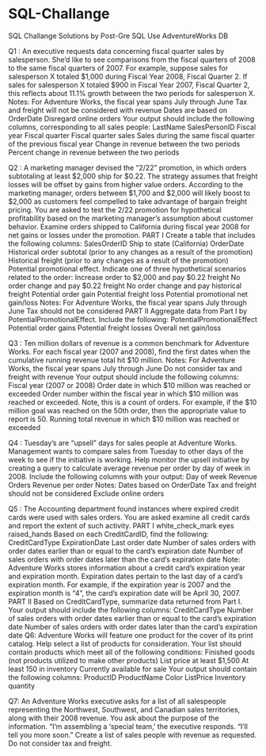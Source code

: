 # SQL-Challange
SQL Challange Solutions by Post-Gre SQL
Use AdventureWorks DB

Q1 :
An executive requests data concerning fiscal quarter sales by salesperson. She’d
like to see comparisons from the fiscal quarters of 2008 to the same fiscal
quarters of 2007.
For example, suppose sales for salesperson X totaled $1,000 during Fiscal Year
2008, Fiscal Quarter 2. If sales for salesperson X totaled $900 in Fiscal Year
2007, Fiscal Quarter 2, this reflects about 11.1% growth between the two periods
for salesperson X.
Notes:
For Adventure Works, the fiscal year spans July through June
Tax and freight will not be considered with revenue
Dates are based on OrderDate
Disregard online orders
Your output should include the following columns, corresponding to all sales
people:
LastName
SalesPersonID
Fiscal year
Fiscal quarter
Fiscal quarter sales
Sales during the same fiscal quarter of the previous fiscal year
Change in revenue between the two periods
Percent change in revenue between the two periods


Q2 :
A marketing manager devised the “2/22” promotion, in which orders subtotaling at
least $2,000 ship for $0.22. The strategy assumes that freight losses will be offset
by gains from higher value orders. According to the marketing manager, orders
between $1,700 and $2,000 will likely boost to $2,000 as customers feel
compelled to take advantage of bargain freight pricing.
You are asked to test the 2/22 promotion for hypothetical profitability based on the
marketing manager’s assumption about customer behavior. Examine orders
shipped to California during fiscal year 2008 for net gains or losses under the
promotion.
PART I
Create a table that includes the following columns:
SalesOrderID
Ship to state (California)
OrderDate
Historical order subtotal (prior to any changes as a result of the
promotion)
Historical freight (prior to any changes as a result of the promotion)
Potential promotional effect. Indicate one of three hypothetical scenarios
related to the order:
Increase order to $2,000 and pay $0.22 freight
No order change and pay $0.22 freight
No order change and pay historical freight
Potential order gain
Potential freight loss
Potential promotional net gain/loss
Notes:
For Adventure Works, the fiscal year spans July through June
Tax should not be considered
PART II
Aggregate data from Part I by PotentialPromotionalEffect. Include the following:
PotentialPromotionalEffect
Potential order gains
Potential freight losses
Overall net gain/loss


Q3 :
Ten million dollars of revenue is a common benchmark for Adventure Works. For
each fiscal year (2007 and 2008), find the first dates when the cumulative running
revenue total hit $10 million.
Notes:
For Adventure Works, the fiscal year spans July through June
Do not consider tax and freight with revenue
Your output should include the following columns:
Fiscal year (2007 or 2008)
Order date in which $10 million was reached or exceeded
Order number within the fiscal year in which $10 million was reached or
exceeded. Note, this is a count of orders. For example, if the $10 million
goal was reached on the 50th order, then the appropriate value to report
is 50.
Running total revenue in which $10 million was reached or exceeded


Q4 :
Tuesday’s are “upsell” days for sales people at Adventure Works. Management
wants to compare sales from Tuesday to other days of the week to see if the
initiative is working. Help monitor the upsell initiative by creating a query to
calculate average revenue per order by day of week in 2008.
Include the following columns with your output:
Day of week
Revenue
Orders
Revenue per order
Notes:
Dates based on OrderDate
Tax and freight should not be considered
Exclude online orders

Q5 :
The Accounting department found instances where expired credit cards were
used with sales orders. You are asked examine all credit cards and report the
extent of such activity.
PART I
white_check_mark
eyes
raised_hands
Based on each CreditCardID, find the following:
CreditCardType
ExpirationDate
Last order date
Number of sales orders with order dates earlier than or equal to the
card’s expiration date
Number of sales orders with order dates later than the card’s expiration
date
Note:
Adventure Works stores information about a credit card’s expiration year and
expiration month. Expiration dates pertain to the last day of a card’s expiration
month. For example, if the expiration year is 2007 and the expiration month is “4”,
the card’s expiration date will be April 30, 2007.
PART II
Based on CreditCardType, summarize data returned from Part I. Your output
should include the following columns:
CreditCardType
Number of sales orders with order dates earlier than or equal to the
card’s expiration date
Number of sales orders with order dates later than the card’s
expiration date
Q6:
Adventure Works will feature one product for the cover of its print catalog. Help
select a list of products for consideration.
Your list should contain products which meet all of the following conditions:
Finished goods (not products utilized to make other products)
List price at least $1,500
At least 150 in inventory
Currently available for sale
Your output should contain the following columns:
ProductID
ProductName
Color
ListPrice
Inventory quantity

Q7:
An Adventure Works executive asks for a list of all salespeople representing the
Northwest, Southwest, and Canadian sales territories, along with their 2008
revenue. You ask about the purpose of the information. “I’m assembling a ‘special
team,’ the executive responds. “I’ll tell you more soon.”
Create a list of sales people with revenue as requested. Do not consider tax and
freight.
